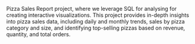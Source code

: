 
Pizza Sales Report project, where we leverage SQL for analysing for creating interactive visualizations. This project provides in-depth insights into pizza sales data, including daily and monthly trends, sales by pizza category and size, and identifying top-selling pizzas based on revenue, quantity, and total orders.
